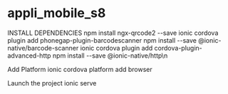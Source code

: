 # appli_mobile_s8

INSTALL DEPENDENCIES
npm install ngx-qrcode2 --save
ionic cordova plugin add phonegap-plugin-barcodescanner
npm install --save @ionic-native/barcode-scanner
ionic cordova plugin add cordova-plugin-advanced-http
npm install --save @ionic-native/http\n

Add Platform
ionic cordova platform add browser

Launch the project
ionic serve
